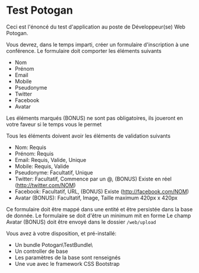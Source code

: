 Test Potogan
============

Ceci est l'énoncé du test d'application au poste de Développeur(se) Web Potogan.

Vous devrez, dans le temps imparti, créer un formulaire d'inscription à une conférence.
Le formulaire doit comporter les éléments suivants
  - Nom
  - Prénom
  - Email
  - Mobile
  - Pseudonyme
  - Twitter
  - Facebook
  - Avatar

Les éléments marqués (BONUS) ne sont pas obligatoires, ils joueront en votre faveur si le temps vous le permet 

Tous les éléments doivent avoir les éléments de validation suivants
  - Nom: Requis
  - Prénom: Requis
  - Email: Requis, Valide, Unique
  - Mobile: Requis, Valide
  - Pseudonyme: Facultatif, Unique
  - Twitter: Facultatif, Commence par un @, (BONUS) Existe en réel (http://twitter.com/NOM)
  - Facebook: Facultatif, URL, (BONUS) Existe (http://facebook.com/NOM)
  - Avatar (BONUS): Facultatif, Image, Taille maximum 420px x 420px

Ce formulaire doit être mappé dans une entité et être persistée dans la base de donnée.
Le formulaire se doit d'être un minimum mit en forme
Le champ Avatar (BONUS) doit être envoyé dans le dossier `/web/upload`

Vous avez à votre disposition, et pré-installé:
  - Un bundle Potogan\TestBundle\
  - Un controller de base
  - Les paramètres de la base sont renseignés
  - Une vue avec le framework CSS Bootstrap
